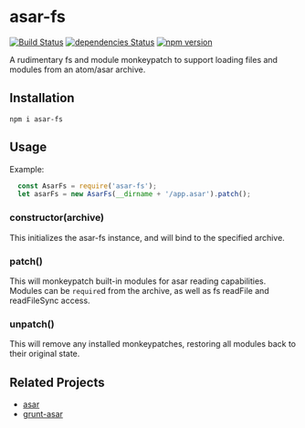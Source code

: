# asar-fs
[![Build Status](https://travis-ci.org/CKarper/asar-fs.svg?branch=master)](https://travis-ci.org/CKarper/asar-fs)
[![dependencies Status](https://david-dm.org/ckarper/asar-fs/status.svg)](https://david-dm.org/ckarper/asar-fs)
[![npm version](https://badge.fury.io/js/asar-fs.svg)](https://badge.fury.io/js/asar-fs)

A rudimentary fs and module monkeypatch to support loading files and modules from an atom/asar archive.

## Installation
```npm i asar-fs```

## Usage

Example:
```javascript
  const AsarFs = require('asar-fs');
  let asarFs = new AsarFs(__dirname + '/app.asar').patch();
```

### constructor(archive)
This initializes the asar-fs instance, and will bind to the specified archive.

### patch()
This will monkeypatch built-in modules for asar reading capabilities.  Modules can be ```require```d from the archive, as well as fs readFile and readFileSync access.

### unpatch()
This will remove any installed monkeypatches, restoring all modules back to their original state.

## Related Projects
* [asar](https://github.com/atom/asar)
* [grunt-asar](https://github.com/bwin/grunt-asar)

